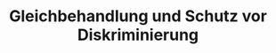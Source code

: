 ---
title: Gleichbehandlung und Schutz vor Diskriminierung
file: D-Diskriminierung.pdf
situace:
  - discrimination
---